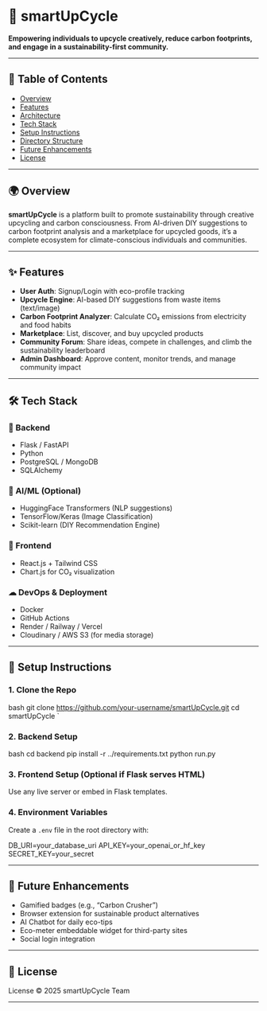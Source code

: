 # 🌱 smartUpCycle

**Empowering individuals to upcycle creatively, reduce carbon footprints, and engage in a sustainability-first community.**

---

## 🔗 Table of Contents

- [Overview](#overview)
- [Features](#features)
- [Architecture](#architecture)
- [Tech Stack](#tech-stack)
- [Setup Instructions](#setup-instructions)
- [Directory Structure](#directory-structure)
- [Future Enhancements](#future-enhancements)
- [License](#license)

---

## 🌍 Overview

**smartUpCycle** is a platform built to promote sustainability through creative upcycling and carbon consciousness. From AI-driven DIY suggestions to carbon footprint analysis and a marketplace for upcycled goods, it’s a complete ecosystem for climate-conscious individuals and communities.

---

## ✨ Features

- **User Auth**: Signup/Login with eco-profile tracking
- **Upcycle Engine**: AI-based DIY suggestions from waste items (text/image)
- **Carbon Footprint Analyzer**: Calculate CO₂ emissions from electricity and food habits
- **Marketplace**: List, discover, and buy upcycled products
- **Community Forum**: Share ideas, compete in challenges, and climb the sustainability leaderboard
- **Admin Dashboard**: Approve content, monitor trends, and manage community impact


---

## 🛠 Tech Stack

### 🔧 Backend
- Flask / FastAPI
- Python
- PostgreSQL / MongoDB
- SQLAlchemy

### 🧠 AI/ML (Optional)
- HuggingFace Transformers (NLP suggestions)
- TensorFlow/Keras (Image Classification)
- Scikit-learn (DIY Recommendation Engine)

### 🎨 Frontend
- React.js + Tailwind CSS
- Chart.js for CO₂ visualization

### ☁ DevOps & Deployment
- Docker
- GitHub Actions
- Render / Railway / Vercel
- Cloudinary / AWS S3 (for media storage)

---

## 🚀 Setup Instructions

### 1. Clone the Repo
bash
git clone https://github.com/your-username/smartUpCycle.git
cd smartUpCycle
`

### 2. Backend Setup

bash
cd backend
pip install -r ../requirements.txt
python run.py


### 3. Frontend Setup (Optional if Flask serves HTML)

Use any live server or embed in Flask templates.

### 4. Environment Variables

Create a `.env` file in the root directory with:


DB_URI=your_database_uri
API_KEY=your_openai_or_hf_key
SECRET_KEY=your_secret


---

## 🌱 Future Enhancements

* Gamified badges (e.g., “Carbon Crusher”)
* Browser extension for sustainable product alternatives
* AI Chatbot for daily eco-tips
* Eco-meter embeddable widget for third-party sites
* Social login integration

---

## 📄 License
License © 2025 smartUpCycle Team



---